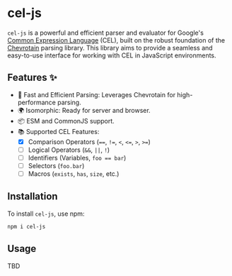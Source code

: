 # cel-js

`cel-js` is a powerful and efficient parser and evaluator for Google's [Common Expression Language](https://github.com/google/cel-spec) (CEL), built on the robust foundation of the [Chevrotain](https://chevrotain.io/docs/) parsing library. This library aims to provide a seamless and easy-to-use interface for working with CEL in JavaScript environments.

## Features ✨

- 🚀 Fast and Efficient Parsing: Leverages Chevrotain for high-performance parsing.
- 🌍 Isomorphic: Ready for server and browser.
- 📦 ESM and CommonJS support.
- 📚 Supported CEL Features:
  - [x] Comparison Operators (`==`, `!=`, `<`, `<=`, `>`, `>=`)
  - [ ] Logical Operators (`&&`, `||`, `!`)
  - [ ] Identifiers (Variables, `foo == bar`)
  - [ ] Selectors (`foo.bar`)
  - [ ] Macros (`exists`, `has`, `size`, etc.)

## Installation

To install `cel-js`, use npm:

```bash
npm i cel-js
```

## Usage

TBD
